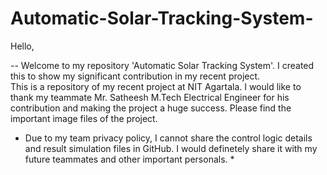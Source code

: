 # Automatic-Solar-Tracking-System-
Hello, 

-- Welcome to my repository 'Automatic Solar Tracking System'. I created this to show my significant contribution in my recent project.  
This is a repository of my recent project at NIT Agartala. I would like to thank my teammate Mr. Satheesh M.Tech Electrical 
Engineer for his contribution and making the project a huge success. Please find the important image files of the project. 

  


* Due to my team privacy policy, I cannot share the control logic details and result simulation files in GitHub. I would definetely
share it with my future teammates and other important personals. *




